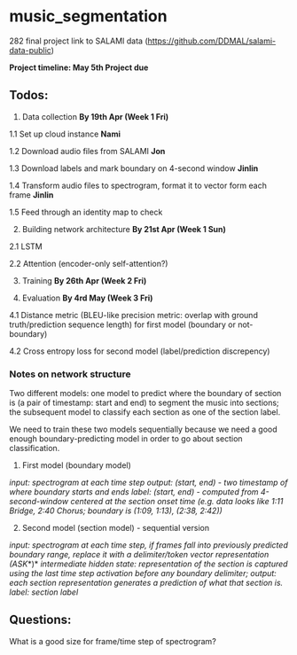 # music_segmentation
282 final project
link to SALAMI data (https://github.com/DDMAL/salami-data-public)

**Project timeline: May 5th Project due**

## Todos:
1. Data collection **By 19th Apr (Week 1 Fri)**

  1.1 Set up cloud instance **Nami**
  
  1.2 Download audio files from SALAMI **Jon**

  1.3 Download labels and mark boundary on 4-second window **Jinlin**

  1.4 Transform audio files to spectrogram, format it to vector form each frame **Jinlin**

  1.5 Feed through an identity map to check


2. Building network architecture **By 21st Apr (Week 1 Sun)**

  2.1 LSTM

  2.2 Attention (encoder-only self-attention?)


3. Training **By 26th Apr (Week 2 Fri)**


4. Evaluation **By 4rd May (Week 3 Fri)**

  4.1 Distance metric (BLEU-like precision metric: overlap with ground truth/prediction sequence length) for first model (boundary or not-boundary)

  4.2 Cross entropy loss for second model (label/prediction discrepency)

### Notes on network structure
Two different models: one model to predict where the boundary of section is (a pair of timestamp: start and end) to segment the music into sections; the subsequent model to classify each section as one of the section label.

We need to train these two models sequentially because we need a good enough boundary-predicting model in order to go about section classification. 

1. First model (boundary model)

*input: spectrogram at each time step*
*output: (start, end) - two timestamp of where boundary starts and ends*
*label: (start, end) - computed from 4-second-window centered at the section onset time (e.g. data looks like 1:11 Bridge, 2:40 Chorus; boundary is (1:09, 1:13), (2:38, 2:42))*

2. Second model (section model) - sequential version 

*input: spectrogram at each time step, if frames fall into previously predicted boundary range, replace it with a delimiter/token vector representation (ASK**)*
*intermediate hidden state: representation of the section is captured using the last time step activation before any boundary delimiter;*
*output: each section representation generates a prediction of what that section is.*
*label: section label*

## Questions:
What is a good size for frame/time step of spectrogram? 

